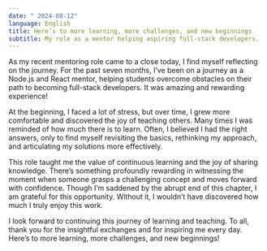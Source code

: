 ```yaml
---
date: " 2024-08-12"
language: English
title: Here’s to more learning, more challenges, and new beginnings
subtitle: My role as a mentor helping aspiring full-stack developers.
---
```

As my recent mentoring role came to a close today, I find myself reflecting on the journey. For the past seven months, I’ve been on a journey as a Node.js and React mentor, helping students overcome obstacles on their path to becoming full-stack developers. It was amazing and rewarding experience!

At the beginning, I faced a lot of stress, but over time, I grew more comfortable and discovered the joy of teaching others. Many times I was reminded of how much there is to learn. Often, I believed I had the right answers, only to find myself revisiting the basics, rethinking my approach, and articulating my solutions more effectively.

This role taught me the value of continuous learning and the joy of sharing knowledge. There’s something profoundly rewarding in witnessing the moment when someone grasps a challenging concept and moves forward with confidence. Though I’m saddened by the abrupt end of this chapter, I am grateful for this opportunity. Without it, I wouldn’t have discovered how much I truly enjoy this work.

I look forward to continuing this journey of learning and teaching. To all,  thank you for the insightful exchanges and for inspiring me every day. Here’s to more learning, more challenges, and new beginnings!
